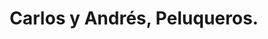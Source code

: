 ---
title: "Carlos y Andrés, Peluqueros."
url: /mostoles/carlos-y-andres-peluqueros/
shop: Friseur
---